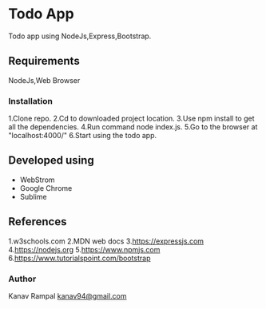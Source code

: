 # Todo App

Todo app using NodeJs,Express,Bootstrap.

## Requirements

NodeJs,Web Browser

### Installation 

1.Clone repo.
2.Cd to downloaded project location.
3.Use npm install to get all the dependencies.
4.Run command node index.js.
5.Go to the browser at "localhost:4000/"
6.Start using the todo app. 

## Developed using
* WebStrom
* Google Chrome
* Sublime


## References
1.w3schools.com
2.MDN web docs
3.https://expressjs.com
4.https://nodejs.org
5.https://www.npmjs.com
6.https://www.tutorialspoint.com/bootstrap

### Author
Kanav Rampal
kanav94@gmail.com